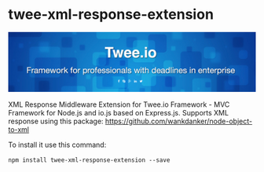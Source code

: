 # twee-xml-response-extension

![Twee.io Logo](https://raw.githubusercontent.com/tweeio/twee-framework/master/assets/68747470733a2f2f73332e65752d63656e7472616c2d312e616d617a6f6e6177732e636f6d2f6d657368696e2f7075626c69632f747765652e696f2e706e67.png)

XML Response Middleware Extension for Twee.io Framework - MVC Framework for Node.js and io.js based on Express.js.
Supports XML response using this package: https://github.com/wankdanker/node-object-to-xml

To install it use this command:

```
npm install twee-xml-response-extension --save
```
